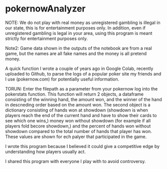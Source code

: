 # pokernowAnalyzer

NOTE: We do not play with real money as unregistered gambling is illegal in our state, this is for entertainment purposes only.
 In addition, even if unregistered gambling  is legal in your area, using this program is meant strictly for entertainment purposes only.

Note2: Game data shown in the outputs of the notebook are from a real game, but the names are all fake names and the money is all pretend money.

A quick function  I wrote a couple of years ago in Google Colab, recently uploaded to Github, to parse the logs of a popular poker site my friends and I  use (pokernow.com) for potentially useful information. 




TORUN: Enter the filepath as a parameter from your pokernow log into the pokerstats function. This function will return  2  objects, a dataframe consisting of the winning hand, the amount won, and the winner of the hand in descneding order based on  the amount won. The second object is a dictionary consisting of hands won at showdown (showdown is when players reach the end of the current hand and have to show their cards to see which one wins,)  money won without showdown (for example  if all players fold becore showdown,) and the  percent of hands won without showdown compared to the total number of hands that  player has won. These values are shown for ech palyer that participated in the game.

I wrote this program because I believed it could give a competitive edge by understanding how players usually act. 

I shared this program with everyone I play with to avoid controversy. 


